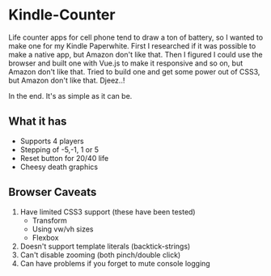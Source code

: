 # Kindle-Counter
Life counter apps for cell phone tend to draw a ton of battery, so I wanted to make one for my Kindle Paperwhite. First I researched if it was possible to make a native app, but Amazon don't like that. Then I figured I could use the browser and built one with Vue.js to make it responsive and so on, but Amazon don't like that. Tried to build one and get some power out of CSS3, but Amazon don't like that. Djeez..!

In the end. It's as simple as it can be. 

## What it has
* Supports 4 players
* Stepping of -5,-1, 1 or 5
* Reset button for 20/40 life
* Cheesy death graphics

## Browser Caveats
1. Have limited CSS3 support (these have been tested)
    * Transform
    * Using vw/vh sizes
    * Flexbox
2. Doesn't support template literals (backtick-strings)
3. Can't disable zooming (both pinch/double click)
4. Can have problems if you forget to mute console logging
